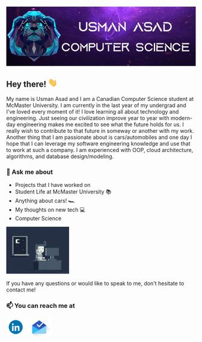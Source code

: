 [![Banner](./assets/banner/banner.png)](./assets/banner/banner.png)

## Hey there! <img src="./assets/GIFS/waving.gif" width="25px">

My name is Usman Asad and I am a Canadian Computer Science student at McMaster University. I am currently in the last year of my undergrad and I've loved every moment of it! I love learning all about technology and engineering. Just seeing our civilization improve year to year with modern-day engineering makes me excited to see what the future holds for us. I really wish to contribute to that future in someway or another with my work. Another thing that I am passionate about is cars/automobiles and one day I hope that I can leverage my software engineering knowledge and use that to work at such a company. I am experienced with OOP, cloud architecture, algorithms, and database design/modeling. 

### 💬 Ask me about
* Projects that I have worked on
* Student Life at McMaster University 📚 
* Anything about cars! 🏎️ 
* My thoughts on new tech 💻
* Computer Science

<img height="125" src="./assets/GIFS/coding.gif">

If you have any questions or would like to speak to me, don't hesitate to contact me!

### 📫 You can reach me at 

<div>
<a href="https://www.linkedin.com/in/usman-asad/"><img height="50" src="./assets/GIFS/linkedIn.gif"></a>
<a href="mailto:asadu@mcmaster.ca"> <img height="50" src="./assets/GIFS/email.gif"></a>
</div>
